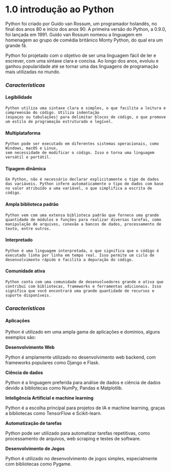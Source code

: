 # 1.0 introdução ao Python

Python foi criado por Guido van Rossum, um programador holandês, no final dos anos 80 e início dos anos 90. 
A primeira versão do Python, a 0.9.0, foi lançada em 1991. Guido van Rossum nomeou a linguagem em homenagem 
ao grupo de comédia britânico Monty Python, do qual era um grande fã. 

Python foi projetado com o objetivo de ser uma linguagem fácil de ler e escrever, com uma sintaxe clara e 
concisa. Ao longo dos anos, evoluiu e ganhou popularidade até se tornar uma das linguagens de programação 
mais utilizadas no mundo. 

### *Caracteristicas*

#### **Legibilidade**
    Python utiliza uma sintaxe clara e simples, o que facilita a leitura e compreensão do código. Utiliza indentação 
    (espaços ou tabulações) para delimitar blocos de código, o que promove um estilo de programação estruturado e legível.

#### **Multiplataforma**
    Python pode ser executado em diferentes sistemas operacionais, como Windows, macOS e Linux, 
    sem necessidade de modificar o código. Isso o torna uma linguagem versátil e portátil.

#### **Tipagem dinâmica**
    Em Python, não é necessário declarar explicitamente o tipo de dados das variáveis. Python infere automaticamente o tipo de dados com base no valor atribuído a uma variável, o que simplifica a escrita de código.

#### **Ampla biblioteca padrão**
    Python vem com uma extensa biblioteca padrão que fornece uma grande quantidade de módulos e funções para realizar diversas tarefas, como manipulação de arquivos, conexão a bancos de dados, processamento de texto, entre outros. 

#### **Interpretado**
    Python é uma linguagem interpretada, o que significa que o código é executado linha por linha em tempo real. Isso permite um ciclo de desenvolvimento rápido e facilita a depuração do código. 

#### **Comunidade ativa**
    Python conta com uma comunidade de desenvolvedores grande e ativa que contribui com bibliotecas, frameworks e ferramentas adicionais. Isso significa que você encontrará uma grande quantidade de recursos e suporte disponíveis.

### *Caracteristicas*

#### Aplicações

Python é utilizado em uma ampla gama de aplicações e domínios, alguns exemplos são:

**Desenvolvimento Web**

Python é amplamente utilizado no desenvolvimento web backend, com frameworks populares como Django e Flask.

**Ciência de dados**

Python é a linguagem preferida para análise de dados e ciência de dados devido a bibliotecas como NumPy, Pandas e Matplotlib. 

**Inteligência Artificial e machine learning**

Python é a escolha principal para projetos de IA e machine learning, graças a bibliotecas como TensorFlow e Scikit-learn. 

**Automatização de tarefas** 

Python pode ser utilizado para automatizar tarefas repetitivas, como processamento de arquivos, web scraping e testes de software.

 
**Desenvolvimento de Jogos**

Python é utilizado no desenvolvimento de jogos simples, especialmente com bibliotecas como Pygame. 

 

 

 
